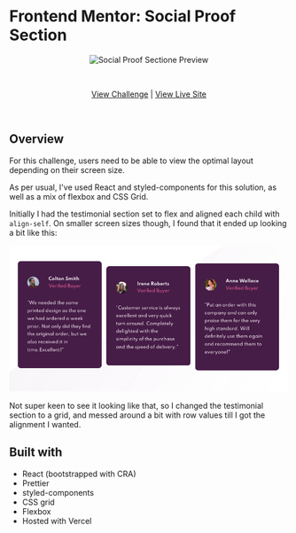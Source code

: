 # Frontend Mentor: Social Proof Section

<p align="center">
<img src="https://res.cloudinary.com/dxzcdb0pm/image/upload/v1646190533/fem-compilation/social-proof_mg3jl0.png" alt="Social Proof Sectione Preview" />
</p>
<br />
<p align="center">
  <a href="https://www.frontendmentor.io/challenges/social-proof-section-6e0qTv_bA">View Challenge</a> | <a href="https://fe-mentor-social-proof-mu.vercel.app/">View Live Site</a>
</p>

<br />

## Overview

For this challenge, users need to be able to view the optimal layout depending on their screen size.

As per usual, I've used React and styled-components for this solution, as well as a mix of flexbox and CSS Grid.

Initially I had the testimonial section set to flex and aligned each child with `align-self`. On smaller screen sizes though, I found that it ended up looking a bit like this:

![Mobile Preview](https://github.com/msunji/frontend-mentor/blob/main/social-proof/public/img/testimonial-flex.png)

Not super keen to see it looking like that, so I changed the testimonial section to a grid, and messed around a bit with row values till I got the alignment I wanted.

## Built with

- React (bootstrapped with CRA)
- Prettier
- styled-components
- CSS grid
- Flexbox
- Hosted with Vercel
